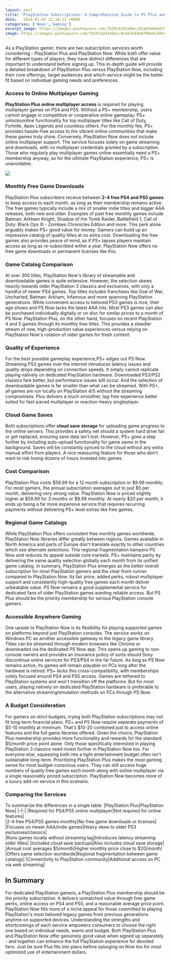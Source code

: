 ```yaml
---
layout: post
title: "PlayStation Subscriptions: A Comprehensive Guide to PS Plus and PS Now"
date:   2024-01-01 21:18:23 +0000
categories: ['News','Gaming']
excerpt_image: https://images.pushsquare.com/7b59cb2d1e8ec/0cb63e0de8f80e0c50e9d3249bd852cd27e8b541-scaled.large.jpg
image: https://images.pushsquare.com/7b59cb2d1e8ec/0cb63e0de8f80e0c50e9d3249bd852cd27e8b541-scaled.large.jpg
---
```


As a PlayStation gamer, there are two subscription services worth considering - PlayStation Plus and PlayStation Now. While both offer value for different types of players, they have distinct differences that are important to understand before signing up. This in-depth guide will provide a detailed breakdown of PlayStation Plus versus PlayStation Now, including their core offerings, target audiences and which service might be the better fit based on individual gaming needs and preferences.
### Access to Online Multiplayer Gaming
**PlayStation Plus online multiplayer access** is required for playing multiplayer games on PS4 and PS5. Without a PS+ membership, users cannot engage in competitive or cooperative online gameplay. PS+ unlocksonline functionality for top multiplayer titles like Call of Duty, Fortnite, Apex Legends and countless others. For the monthly fee, PS+ provides hassle-free access to the vibrant online communities that make these games truly shine. 
Conversely, PlayStation Now does not include online multiplayer support. The service focuses solely on game streaming and downloads, with no multiplayer credentials granted by a subscription. Those who regularly play multiplayer games online essentially need a PS+ membership anyway, so for the ultimate PlayStation experience, PS+ is unavoidable.

![](https://images.pushsquare.com/7b59cb2d1e8ec/0cb63e0de8f80e0c50e9d3249bd852cd27e8b541-scaled.large.jpg)
### Monthly Free Game Downloads 
PlayStation Plus subscribers receive between **2-4 free PS4 and PS5 games** to keep access to each month, as long as their membership remains active. The free games typically include a mix of smaller indie titles and bigger AAA releases, both new and older. Examples of past free monthly games include Batman: Arkham Knight, Shadow of the Tomb Raider, Battlefield 1, Call of Duty: Black Ops III - Zombies Chronicles Edition and more. 
This perk alone arguably makes PS+ good value for money. Gamers can build up an impressive catalog of quality titles at no extra cost. Downloading the free games also provides peace of mind, as if PS+ lapses players maintain access as long as re-subscribed within a year. PlayStation Now offers no free game downloads or permanent licenses like this.
### Game Catalog Comparison
At over 300 titles, PlayStation Now's library of streamable and downloadable games is quite extensive. However, the selection skews heavily towards older PlayStation 3 classics and exclusives, with only a handful of newer PS4 games. Top titles includes franchises like God of War, Uncharted, Batman: Arkham, Infamous and more spanning PlayStation generations. 
While convenient access to beloved PS3 games is nice, their age shows and PS Now lacks the latest AAA hits. Most PS3 games can also be purchased individually digitally or on disc for similar prices to a month of PS Now. 
PlayStation Plus, on the other hand, focuses on recent PlayStation 4 and 5 games through its monthly free titles. This provides a steadier stream of new, high-production value experiences versus relying on PlayStation Now's rotation of older games for fresh content.
### Quality of Experience 
For the best possible gameplay experience,PS+ edges out PS Now. Streaming PS3 games over the internet introduces latency issues and quality drops depending on connection speeds. It simply cannot replicate playing natively on dedicated PlayStation hardware. 
Downloaded PS3/PS2 classics fare better, but performance issues still occur. And the selection of downloadable games is far smaller than what can be streamed. 
With PS+, all games are run locally on PlayStation 4/5 without the streaming compromises. Plus delivers a much smoother, lag-free experience better suited for fast-paced multiplayer or reaction-heavy singleplayer.
### Cloud Game Saves 
Both subscriptions offer **cloud save storage** for uploading game progress to the online servers. This provides a safety net should a system hard drive fail or get replaced, ensuring save data isn't lost. 
However, PS+ goes a step further by including auto-upload functionality for game saves in the background. Saves will be constantly synced to the cloud without any extra manual effort from players. A nice reassuring feature for those who don't want to risk losing dozens of hours invested into games.
### Cost Comparison
PlayStation Plus costs $59.99 for a 12 month subscription or $9.99 monthly. For most gamers, the annual subscription averages out to just $5 per month, delivering very strong value. 
PlayStation Now is priced slightly higher at $59.99 for 3 months or $9.99 monthly. At nearly $20 per month, it ends up being a far more expensive service that requires recurring payments without delivering PS+ level extras like free games.
### Regional Game Catalogs
While PlayStation Plus offers consistent free monthly games worldwide, PlayStation Now libraries differ greatly between regions. Games available in North America and parts of Europe don't translate exactly to other countries which see alternate selections. 
This regional fragmentation hampers PS Now and reduces its appeal outside core markets. PS+ maintains parity by delivering the same quality selection globally each month from its unified game catalog.
In summary, PlayStation Plus emerges as the better overall subscription for most PlayStation gamers and the clear front-runner compared to PlayStation Now. Its fair price, added perks, robust multiplayer support and consistently high-quality free games each month deliver unbeatable value. PS Now remains a good supplemental service for dedicated fans of older PlayStation games wanting reliable access. But PS Plus should be the priority membership for serious PlayStation console gamers.
### Accessible Anywhere Gaming 
One upside to PlayStation Now is its flexibility for playing supported games on platforms beyond just PlayStation consoles. The service works on Windows PC as another accessible gateway to the legacy game library. Titles can be streamed through modern browsers like Chrome or downloaded via the dedicated PS Now app.
This opens up gaming to non-console owners and provides an insurance policy of sorts should Sony discontinue online services for PS3/PS4 in the far future. As long as PS Now remains active, its games will remain playable on PCs long after the hardware is retired. 
PS+ lacks this cross-compatibility, with memberships solely focused around PS4 and PS5 access. Games are tethered to PlayStation systems and won't transition off the platforms. But for most users, playing natively on dedicated PlayStation hardware is preferable to the alternative streaming/emulation methods on PCs through PS Now.
### A Budget Consideration 
For gamers on strict budgets, trying both PlayStation subscriptions may not fit long-term financial plans. PS+ and PS Now require separate payments of $5-10 monthly at minimum. That's $10-20 combined just to access online features and the full game libraries offered.
Given the choice, PlayStation Plus membership provides more functionality and rewards for the standard $5/month price point alone. Only those specifically interested in playing PlayStation 3 classics need invest further in PlayStation Now too. For everyone else, squeezing both into a tight entertainment budget often isn't sustainable long-term. 
Prioritizing PlayStation Plus makes the most gaming sense for most budget-conscious users. They can still access huge numbers of quality free games each month along with online multiplayer via a single reasonably priced subscription. PlayStation Now becomes more of a luxury add-on service in this scenario.
### Comparing the Services
To summarize the differences in a single table:
|PlayStation Plus|PlayStation Now|
|-|-|
|Required for PS4/PS5 online multiplayer|Not required for online features|  
|2-4 free PS4/PS5 games monthly|No free game downloads or licenses|
|Focuses on newer AAA/indie games|Heavy skew to older PS3 exclusives/classics|  
|Runs games locally without streaming lag|Introduces latency streaming older titles|
|Included cloud save backups|Also includes cloud save storage|
|Annual cost averages $5/month|Higher monthly price close to $20/month|
|Offers same selection worldwide|Regional fragmentation between game catalogs|
|Connectivity to PlayStation community|Additional access on PC via web streaming|
## In Summary 
For dedicated PlayStation gamers, a PlayStation Plus membership should be the priority subscription. It delivers unmatched value through free game perks, online access on PS4 and PS5, and a reasonable average price point. PlayStation Now fills more of a niche appeal for those committed to playing PlayStation's most beloved legacy games from previous generations anytime on supported devices. 
Understanding the strengths and shortcomings of each service empowers consumers to choose the right one based on individual needs, wants and budget. Both PlayStation Plus and PlayStation Now offer genuinely good value when signed up separately - and together can enhance the full PlayStation experience for devoted fans. Just be sure Plus fits into plans before splurging on Now too for most optimized use of entertainment dollars.